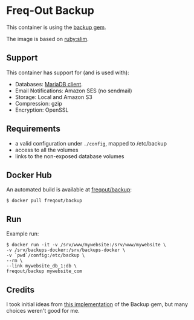 # Freq-Out Backup

This container is using the [backup gem](http://backup.github.io/backup/v4/).

The image is based on [ruby:slim](https://hub.docker.com/_/ruby/).

## Support

This container has support for (and is used with):

* Databases: [MariaDB client](https://mariadb.org).
* Email Notifications: Amazon SES (no sendmail)
* Storage: Local and Amazon S3
* Compression: gzip
* Encryption: OpenSSL

## Requirements

* a valid configuration under `./config`, mapped to /etc/backup
* access to all the volumes
* links to the non-exposed database volumes

## Docker Hub

An automated build is available at [freqout/backup](https://hub.docker.com/r/freqout/backup/):

    $ docker pull freqout/backup

## Run


Example run:

    $ docker run -it -v /srv/www/mywebsite:/srv/www/mywebsite \
    -v /srv/backups-docker:/srv/backups-docker \
    -v `pwd`/config:/etc/backup \
    --rm \
    --link mywebsite_db_1:db \
    freqout/backup mywebsite_com

## Credits

I took initial ideas from [this implementation](https://github.com/tenstartups/backup-service-docker) of the Backup gem, but many choices weren't good for me.

